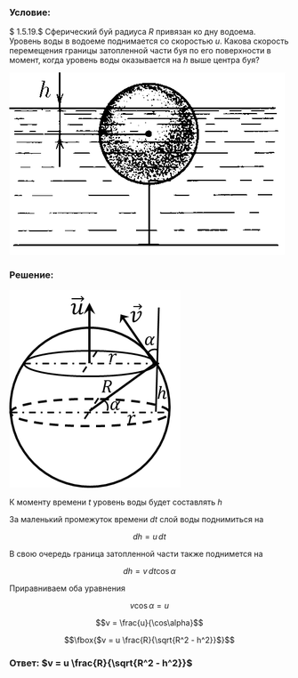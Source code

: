 ###  Условие: 

$ 1.5.19.$ Сферический буй радиуса $R$ привязан ко дну водоема. Уровень воды в водоеме поднимается со скоростью $u$. Какова скорость перемещения границы затопленной части буя по его поверхности в момент, когда уровень воды оказывается на $h$ выше центра буя? 

![ К задаче 1.5.19 |496x328, 34%](../../img/1.5.19/statement.png)

###  Решение: 

![ Изменение уровня воды в буйке |308x356, 31%](../../img/1.5.19/draw.png)

К моменту времени $t$ уровень воды будет составлять $h$

За маленький промежуток времени $dt$ слой воды поднимиться на 

$$dh = u \, dt$$ 

В свою очередь граница затопленной части также поднимется на 

$$dh = v\, dt \cos\alpha$$ 

Приравниваем оба уравнения

$$v \cos\alpha = u$$ 

$$v = \frac{u}{\cos\alpha}$$ 

$$\fbox{$v = u \frac{R}{\sqrt{R^2 - h^2}}$}$$ 

###  Ответ: $v = u \frac{R}{\sqrt{R^2 - h^2}}$

  

